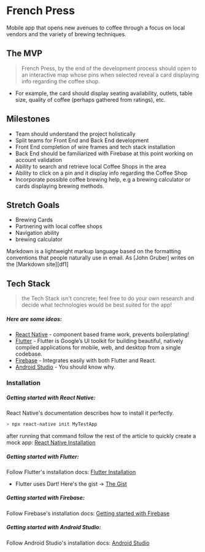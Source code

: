 # French Press
Mobile app that opens new avenues to coffee through a focus on local vendors and the variety of brewing techniques. 

## The MVP
> French Press, by the end of the development process should open to an interactive map whose pins when selected reveal a card displaying info regarding the coffee shop. 
  - For example, the card should display seating availability, outlets, table size, quality of coffee (perhaps gathered from ratings), etc.

## Milestones
- Team should understand the project holistically
- Split teams for Front End and Back End development
- Front End completion of wire frames and tech stack installation
- Back End should be familiarized with Firebase at this point working on account validation
- Ability to search and retrieve local Coffee Shops in the area
- Ability to click on a pin and it display info regarding the Coffee Shop
- Incorporate possible coffee brewing help, e.g a brewing calculator or cards displaying brewing methods.

## Stretch Goals
- Brewing Cards
- Partnering with local coffee shops
- Navigation ability
- brewing calculator

Markdown is a lightweight markup language based on the formatting conventions that people naturally use in email.  As [John Gruber] writes on the [Markdown site][df1]

## Tech Stack
> the Tech Stack isn't concrete; feel free to do your own research and decide what technologies would be best suited for the app!
>
##### Here are some ideas:
* [React Native] - component based frame work, prevents boilerplating!
* [Flutter] - Flutter is Google’s UI toolkit for building beautiful, natively compiled applications for mobile, web, and desktop from a single codebase.
* [Firebase] - Integrates easily with both Flutter and React.
* [Android Studio] - You should know why.

### Installation

##### Getting started with React Native:
React Native's documentation describes how to install it perfectly.
```sh
> npx react-native init MyTestApp
```
after running that command follow the rest of the article to quickly create a mock app: [React Native Installation]

##### Getting started with Flutter:
Follow Flutter's installation docs: [Flutter Installation]
- Flutter uses Dart! Here's the gist -> [The Gist]

##### Getting started with Firebase:
Follow Firebase's installation docs: [Getting started with Firebase]

##### Getting started with Android Studio:
Follow Android Studio's installation docs: [Android Studio]

   [Firebase]: <https://firebase.google.com/>
   [Flutter]: <https://flutter.dev/>
   [React Native]: <https://facebook.github.io/react-native/>
   [Android Studio]: <https://developer.android.com/studio>
   [React Native Installation]: <https://facebook.github.io/react-native/docs/getting-started>
   [Flutter Installation]: <https://flutter.dev/docs/get-started/install>
   [Getting started with Firebase]: <https://firebase.google.com/docs/android/setup?authuser=0>
   [The Gist]: <https://dart.dev/guides/language/language-tour>

